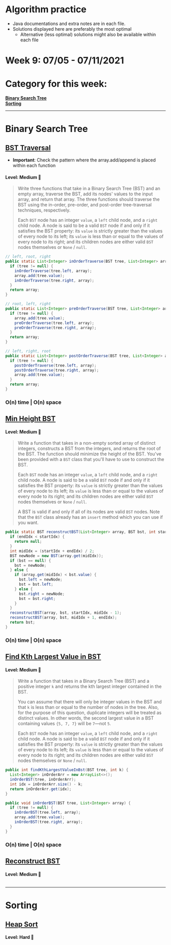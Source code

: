 # Algorithm practice

* Java documentations and extra notes are in each file.
* Solutions displayed here are preferably the most optimal
    * Alternative (less optimal) solutions might also be available within each 
    file

# Week 9: 07/05 - 07/11/2021

# Category for this week:
**[Binary Search Tree](#binary-search-tree)**<br>
**[Sorting](#sorting)**<br>

---

# Binary Search Tree

## [BST Traversal](Binary%20Search%20Trees/src/main/java/BSTTraversal.java)
* **Important**: Check the pattern where the array.add/append is placed within each function

#### Level: Medium 📘

> Write three functions that take in a Binary Search Tree (BST) and an empty array, traverse the BST, add its nodes' values to the input array, and return that array. The three functions should traverse the BST using the in-order, pre-order, and post-order tree-traversal techniques, respectively.
>
> Each `BST` node has an integer `value`, a `left` child node, and a `right` child node. A node is said to be a valid `BST` node if and only if it satisfies the BST property: its `value` is strictly greater than the values of every node to its left; its `value` is less than or equal to the values of every node to its right; and its children nodes are either valid `BST` nodes themselves or `None` / `null`.

```java
// left, root, right
public static List<Integer> inOrderTraverse(BST tree, List<Integer> array) {
  if (tree != null) {
    inOrderTraverse(tree.left, array);
    array.add(tree.value);
    inOrderTraverse(tree.right, array);
  }
  return array;
}

// root, left, right
public static List<Integer> preOrderTraverse(BST tree, List<Integer> array) {
  if (tree != null) {
    array.add(tree.value);
    preOrderTraverse(tree.left, array);
    preOrderTraverse(tree.right, array);
  }
  return array;
}

// left, right, root
public static List<Integer> postOrderTraverse(BST tree, List<Integer> array) {
  if (tree != null) {
    postOrderTraverse(tree.left, array);
    postOrderTraverse(tree.right, array);
    array.add(tree.value);
  }
  return array;
}
```

### O(n) time | O(n) space

## [Min Height BST](Binary%20Search%20Trees/src/main/java/MinHeightBST.java)

#### Level: Medium 📘

> Write a function that takes in a non-empty sorted array of distinct integers, constructs a BST from the integers, and returns the root of the BST.
> The function should minimize the height of the BST.
> You've been provided with a `BST` class that you'll have to use to construct the BST.
>
> Each `BST` node has an integer `value`, a `left` child node, and a `right` child node. A node is said to be a valid `BST` node if and only if it satisfies the BST property: its `value` is strictly greater than the values of every node to its left; its `value` is less than or equal to the values of every node to its right; and its children nodes are either valid `BST` nodes themselves or `None` / `null`.
>
> A BST is valid if and only if all of its nodes are valid `BST` nodes.
> Note that the `BST` class already has an `insert` method which you can use if you want.

```java
public static BST reconstructBST(List<Integer> array, BST bst, int startIdx, int endIdx) {
  if (endIdx < startIdx) {
    return null;
  }
  int midIdx = (startIdx + endIdx) / 2;
  BST newNode = new BST(array.get(midIdx));
  if (bst == null) {
    bst = newNode;
  } else {
    if (array.get(midIdx) < bst.value) {
      bst.left = newNode;
      bst = bst.left;
    } else {
      bst.right = newNode;
      bst = bst.right;
    }
  }
  reconstructBST(array, bst, startIdx, midIdx - 1);
  reconstructBST(array, bst, midIdx + 1, endIdx);
  return bst;
}
```

### O(n) time | O(n) space

## [Find Kth Largest Value in BST](Binary%20Search%20Trees/src/main/java/FindKthLargestValue.java)

#### Level: Medium 📘

> Write a function that takes in a Binary Search Tree (BST) and a positive integer `k` and returns the kth largest integer contained in the BST.
>
> You can assume that there will only be integer values in the BST and that `k` is less than or equal to the number of nodes in the tree.
> Also, for the purpose of this question, duplicate integers will be treated as distinct values. In other words, the second largest value in a BST containing values `{5, 7, 7}` will be `7`—not `5`.
>
> Each `BST` node has an integer `value`, a `left` child node, and a `right` child node. A node is said to be a valid `BST` node if and only if it satisfies the BST property: its `value` is strictly greater than the values of every node to its left; its `value` is less than or equal to the values of every node to its right; and its children nodes are either valid `BST` nodes themselves or `None` / `null`.

```java
public int findKthLargestValueInBst(BST tree, int k) {
  List<Integer> inOrderArr = new ArrayList<>();
  inOrderBST(tree, inOrderArr);
  int idx = inOrderArr.size() - k;
  return inOrderArr.get(idx);
}

public void inOrderBST(BST tree, List<Integer> array) {
  if (tree != null) {
    inOrderBST(tree.left, array);
    array.add(tree.value);
    inOrderBST(tree.right, array);
  }
}
```

### O(n) time | O(n) space

## [Reconstruct BST]()

#### Level: Medium 📘

```java

```

---

# Sorting

## [Heap Sort](Sortings/src/main/java/HeapSort.java)

#### Level: Hard 📕